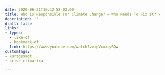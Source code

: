 ```yaml
---
date: 2020-06-21T10:12:52-03:00
title: Who Is Responsible For Climate Change? – Who Needs To Fix It? - Kurzgesagt
description: ''
draft: false
links:
- types:
  - like-of
  - bookmark-of
  link: https://www.youtube.com/watch?v=ipVxxxqwBQw
customTags:
- kurzgesagt
- crise climática

---
```

